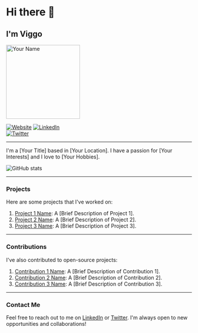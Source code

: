 
<!--
**VicassoS/VicassoS** is a ✨ _special_ ✨ repository because its `README.md` (this file) appears on your GitHub profile.

<!-- Your GitHub README -->
<!-- Headings -->
# Hi there 👋
## I'm Viggo

<!-- Profile Image -->
<img src="https://your-profile-image-url" alt="Your Name" height="200" width="200">

<!-- Badges -->
[![Website](https://img.shields.io/badge/Website-YourWebsite.com-blue?style=flat-square&logo=appveyor)](https://your-website.com)
[![LinkedIn](https://img.shields.io/badge/LinkedIn-viggo-ossian-schütt-2a888b2b3-blue?style=flat-square&logo=appveyor)](https://linkedin.com/in/viggo-ossian-schütt-2a888b2b3)  
[![Twitter](https://img.shields.io/badge/Twitter-YourTwitterUsername-blue?style=flat-square&logo=appveyor)](https://twitter.com/your-twitter-username)

---

<!-- Introduction -->
I'm a [Your Title] based in [Your Location]. I have a passion for [Your Interests] and I love to [Your Hobbies].

<!-- GitHub Stats -->
![GitHub stats](https://github-readme-stats.vercel.app/api?username=YourGitHubUsername&show_icons=true&theme=dark)

---

<!-- Projects -->
### Projects

Here are some projects that I've worked on:

1. [Project 1 Name](https://github.com/YourGitHubUsername/Project1): A [Brief Description of Project 1].
2. [Project 2 Name](https://github.com/YourGitHubUsername/Project2): A [Brief Description of Project 2].
3. [Project 3 Name](https://github.com/YourGitHubUsername/Project3): A [Brief Description of Project 3].

---

<!-- Contributions -->
### Contributions

I've also contributed to open-source projects:

1. [Contribution 1 Name](https://github.com/Contribution1): A [Brief Description of Contribution 1].
2. [Contribution 2 Name](https://github.com/Contribution2): A [Brief Description of Contribution 2].
3. [Contribution 3 Name](https://github.com/Contribution3): A [Brief Description of Contribution 3].

---

<!-- Contact Me -->
### Contact Me

Feel free to reach out to me on [LinkedIn](https://linkedin.com/in/YourLinkedInUsername) or [Twitter](https://twitter.com/YourTwitterUsername). I'm always open to new opportunities and collaborations!

